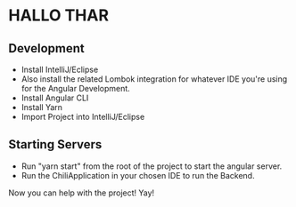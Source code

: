 # HALLO THAR

## Development
* Install IntelliJ/Eclipse
* Also install the related Lombok integration for whatever IDE you're using for the Angular Development.
* Install Angular CLI
* Install Yarn
* Import Project into IntelliJ/Eclipse

## Starting Servers
* Run "yarn start" from the root of the project to start the angular server.
* Run the ChiliApplication in your chosen IDE to run the Backend.

Now you can help with the project!  Yay!
